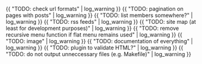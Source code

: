---
---
{{ "TODO: check url formats" | log_warning }}
{{ "TODO: pagination on pages with posts" | log_warning }}
{{ "TODO: list members somewhere?" | log_warning }}
{{ "TODO: rss feeds" | log_warning }}
{{ "TODO: site map (at least for development purposes)" | log_warning }}
{{ "TODO: remove recursive menu function if flat menu remains used" | log_warning }}
{{ "TODO: image" | log_warning }}
{{ "TODO: documentation of everything" | log_warning }}
{{ "TODO: plugin to validate HTML?" | log_warning }}
{{ "TODO: do not output unneccessary files (e.g. Makefile)" | log_warning }}
